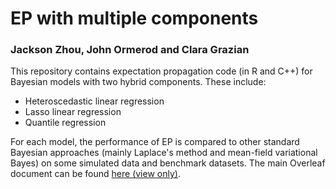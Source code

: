 
# EP with multiple components
### Jackson Zhou, John Ormerod and Clara Grazian

This repository contains expectation propagation code (in R and C++) for Bayesian models with two hybrid components.
These include:

- Heteroscedastic linear regression
- Lasso linear regression
- Quantile regression

For each model, the performance of EP is compared to other standard Bayesian approaches (mainly Laplace's method and mean-field variational Bayes) on some simulated data and benchmark datasets.
The main Overleaf document can be found [here (view only)](https://www.overleaf.com/read/wrkrmnyfzskg).
